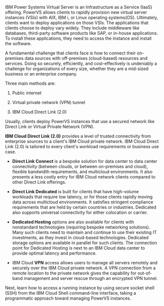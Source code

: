 IBM Power Systems Virtual Server is an Infrastructure as a Service (IaaS) offering. PowerVS allows clients to rapidly provision new virtual server instances (VSIs) with AIX, IBM i, or Linux operating systems(OS). Ultimately, clients want to deploy applications on those VSIs. The applications that clients choose to deploy vary widely. They include middleware like databases, third-party software products like SAP, or in-house applications. To install these applications, they need to access the instance and install the software.

A fundamental challenge that clients face is how to connect their on-premises data sources with off-premises (cloud-based) resources and services. Doing so securely, efficiently, and cost-effectively is undeniably a challenge for organizations of every size, whether they are a mid-sized business or an enterprise company.

Three main methods are:

1. Public internet

2. Virtual private network (VPN) tunnel

3. IBM Cloud Direct Link (2.0)

Usually, clients deploy PowerVS instances that use a secured network like Direct Link or Virtual Private Network (VPN).

**IBM Cloud Direct Link (2.0)** provides a level of trusted connectivity from enterprise sources to a client's IBM Cloud private network. IBM Cloud Direct Link (2.0) is tailored to every client's workload requirements or business use case.

- **Direct Link Connect** is a bespoke solution for data center to data center connectivity (between clouds, or between on-premises and cloud), flexible bandwidth requirements, and multicloud environments. It also presents a less costly entry for IBM Cloud network clients compared to other Direct Link offerings.

- **Direct Link Dedicated** is built for clients that have high-volume workloads that require low latency, or for those clients rapidly moving data across multicloud environments. It satisfies stringent compliance requirements that are held by certain countries or industries. Dedicated also supports universal connectivity for either colocation or carrier.

- **Dedicated Hosting** options are also available for clients with nonstandard technologies (requiring bespoke networking solutions). Many such clients need to maintain and continue to use their existing IT investments, as they invest in cloud-based technologies. Dedicated storage options are available in parallel for such clients. The connection point for Dedicated Hosting is next to an IBM Cloud data center to provide optimal latency and performance.

- IBM Cloud **VPN** access allows users to manage all servers remotely and securely over the IBM Cloud private network. A VPN connection from a remote location to the private network gives the capability for out-of-band management and server rescue through an encrypted VPN tunnel.

Next, learn how to access a running instance by using secure socket shell (SSH) from the IBM Cloud Shell command-line interface, taking a programmatic approach toward managing PowerVS instances.
